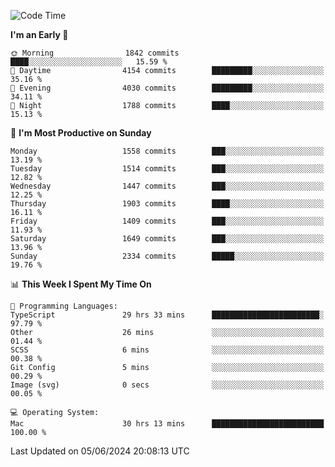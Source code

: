 <!--START_SECTION:waka-->
![Code Time](http://img.shields.io/badge/Code%20Time-4%2C049%20hrs%2041%20mins-blue)

**I'm an Early 🐤** 

```text
🌞 Morning                1842 commits        ████░░░░░░░░░░░░░░░░░░░░░   15.59 % 
🌆 Daytime                4154 commits        █████████░░░░░░░░░░░░░░░░   35.16 % 
🌃 Evening                4030 commits        █████████░░░░░░░░░░░░░░░░   34.11 % 
🌙 Night                  1788 commits        ████░░░░░░░░░░░░░░░░░░░░░   15.13 % 
```
📅 **I'm Most Productive on Sunday** 

```text
Monday                   1558 commits        ███░░░░░░░░░░░░░░░░░░░░░░   13.19 % 
Tuesday                  1514 commits        ███░░░░░░░░░░░░░░░░░░░░░░   12.82 % 
Wednesday                1447 commits        ███░░░░░░░░░░░░░░░░░░░░░░   12.25 % 
Thursday                 1903 commits        ████░░░░░░░░░░░░░░░░░░░░░   16.11 % 
Friday                   1409 commits        ███░░░░░░░░░░░░░░░░░░░░░░   11.93 % 
Saturday                 1649 commits        ███░░░░░░░░░░░░░░░░░░░░░░   13.96 % 
Sunday                   2334 commits        █████░░░░░░░░░░░░░░░░░░░░   19.76 % 
```


📊 **This Week I Spent My Time On** 

```text
💬 Programming Languages: 
TypeScript               29 hrs 33 mins      ████████████████████████░   97.79 % 
Other                    26 mins             ░░░░░░░░░░░░░░░░░░░░░░░░░   01.44 % 
SCSS                     6 mins              ░░░░░░░░░░░░░░░░░░░░░░░░░   00.38 % 
Git Config               5 mins              ░░░░░░░░░░░░░░░░░░░░░░░░░   00.29 % 
Image (svg)              0 secs              ░░░░░░░░░░░░░░░░░░░░░░░░░   00.05 % 

💻 Operating System: 
Mac                      30 hrs 13 mins      █████████████████████████   100.00 % 
```


 Last Updated on 05/06/2024 20:08:13 UTC
<!--END_SECTION:waka-->
